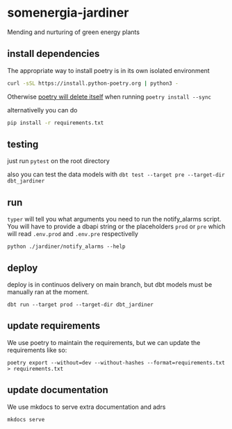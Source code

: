 # somenergia-jardiner

Mending and nurturing of green energy plants

## install dependencies

The appropriate way to install poetry is in its own isolated environment

```bash
curl -sSL https://install.python-poetry.org | python3 -
```

Otherwise [poetry will delete itself](https://github.com/python-poetry/poetry/issues/3957) when running `poetry install --sync`


alternativelly you can do

```bash
pip install -r requirements.txt
```

## testing

just run `pytest` on the root directory

also you can test the data models with `dbt test --target pre --target-dir dbt_jardiner`

## run

`typer` will tell you what arguments you need to run the notify_alarms script. You will have to provide a dbapi string or the placeholders `prod` or `pre` which will read `.env.prod` and `.env.pre` respectivelly

`python ./jardiner/notify_alarms --help`

## deploy

deploy is in continuos delivery on main branch, but dbt models must be manually ran at the moment.

`dbt run --target prod --target-dir dbt_jardiner`

## update requirements

We use poetry to maintain the requirements, but we can update the requirements like so:

`poetry export --without=dev --without-hashes --format=requirements.txt > requirements.txt`

## update documentation

We use mkdocs to serve extra documentation and adrs

`mkdocs serve`